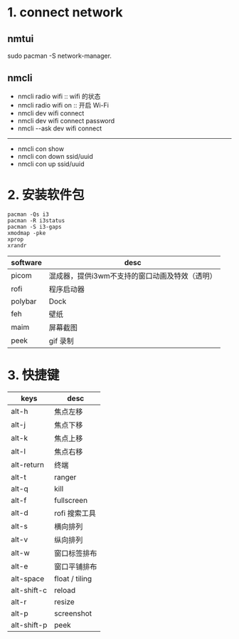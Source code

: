 # 1. connect network

## nmtui

sudo pacman -S network-manager.

## nmcli

- nmcli radio wifi :: wifi 的状态
- nmcli radio wifi on :: 开启 Wi-Fi
- nmcli dev wifi connect <network-ssid>
- nmcli dev wifi connect <network-ssid> password <network-password>
- nmcli --ask dev wifi connect <network-ssid>

-----

- nmcli con show
- nmcli con down ssid/uuid
- nmcli con up ssid/uuid


# 2. 安装软件包

```
pacman -Qs i3
pacman -R i3status
pacman -S i3-gaps
xmodmap -pke
xprop
xrandr
```

| software | desc                                           |
|----------|------------------------------------------------|
| picom    | 混成器，提供i3wm不支持的窗口动画及特效（透明） |
| rofi     | 程序启动器                                     |
| polybar  | Dock                                           |
| feh      | 壁纸                                           |
| maim     | 屏幕截图                                       |
| peek     | gif 录制                                       |

# 3. 快捷键

| keys        | desc           |
|-------------|----------------|
| alt-h       | 焦点左移       |
| alt-j       | 焦点下移       |
| alt-k       | 焦点上移       |
| alt-l       | 焦点右移       |
| alt-return  | 终端           |
| alt-t       | ranger         |
| alt-q       | kill           |
| alt-f       | fullscreen     |
| alt-d       | rofi 搜索工具  |
| alt-s       | 横向排列       |
| alt-v       | 纵向排列       |
| alt-w       | 窗口标签排布   |
| alt-e       | 窗口平铺排布   |
| alt-space   | float / tiling |
| alt-shift-c | reload         |
| alt-r       | resize         |
| alt-p       | screenshot     |
| alt-shift-p | peek           |

